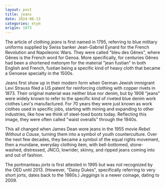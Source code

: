```yaml
---
layout: post
title: jeans
date: 2024-06-13
categories: etym
origin: 1873
---
```

The article of clothing *jeans* is first named in 1795, referring to blue military uniforms supplied by Swiss banker Jean-Gabriel Eynard for the French Revolution and Napoleonic Wars. They were called "bleu des Gênes", where Gênes is the French word for Genoa. More specifically, for centuries Gênes had been a shortened metonym for the material "jean fustian" in both English and French, fustian being a specific kind of heavy cloth that became a Genoese specialty in the 1500s.

Jeans first show up in their modern form when German Jewish immigrant Levi Strauss filed a US patent for reinforcing clothing with copper rivets in 1873. Their original material was neither blue nor denim, but by 1908 "jeans" were widely known to refer to the specific kind of riveted blue denim work clothes Levi's manufactured. For 70 years they were just known as work clothes used in specific jobs, starting with mining and expanding to other industries, like how we think of steel-toed boots today. Reflecting this image, they were often called "waist overalls" through the 1940s.

This all changed when James Dean wore jeans in the 1955 movie *Rebel Without a Cause*, turning them into a symbol of youth counterculture. Over the next few decades, they became a symbol of the equal rights movement, then a mundane, everyday clothing item, with bell-bottomed, stone-washed, distressed, JNCO, lowrider, skinny, and ripped jeans coming into and out of fashion.

The portmanteau *jorts* is first attested in 1995 but was not recognized by the OED until 2013. (However, "Daisy Dukes",  specifically referring to very short jorts, dates back to the 1980s.) *Jeggings* is a newer coinage, dating to 2009.

